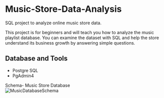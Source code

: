 # Music-Store-Data-Analysis
SQL project to analyze online music store data.

This project is for beginners and will teach you how to analyze the music playlist database. You can examine the dataset with SQL and help the store understand its business growth by answering simple questions.

## Database and Tools
* Postgre SQL
* PgAdmin4

Schema- Music Store Database  
![MusicDatabaseSchema](https://user-images.githubusercontent.com/112153548/213707717-bfc9f479-52d9-407b-99e1-e94db7ae10a3.png)

